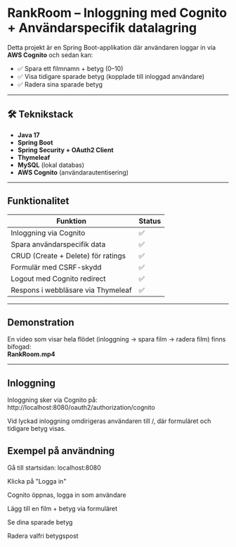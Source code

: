 # RankRoom – Inloggning med Cognito + Användarspecifik datalagring

Detta projekt är en Spring Boot-applikation där användaren loggar in via **AWS Cognito** och sedan kan:

- ✅ Spara ett filmnamn + betyg (0–10)
- ✅ Visa tidigare sparade betyg (kopplade till inloggad användare)
- ✅ Radera sina sparade betyg

---

## 🛠 Teknikstack

- **Java 17**
- **Spring Boot**
- **Spring Security + OAuth2 Client**
- **Thymeleaf**
- **MySQL** (lokal databas)
- **AWS Cognito** (användarautentisering)

---

##  Funktionalitet

| Funktion                              | Status |
|---------------------------------------|--------|
| Inloggning via Cognito                | ✅     |
| Spara användarspecifik data           | ✅     |
| CRUD (Create + Delete) för ratings   | ✅     |
| Formulär med CSRF-skydd               | ✅     |
| Logout med Cognito redirect           | ✅     |
| Respons i webbläsare via Thymeleaf    | ✅     |

---

##  Demonstration

En video som visar hela flödet (inloggning → spara film → radera film) finns bifogad:  
 **RankRoom.mp4**

---

## Inloggning
Inloggning sker via Cognito på:
http://localhost:8080/oauth2/authorization/cognito

Vid lyckad inloggning omdirigeras användaren till /, där formuläret och tidigare betyg visas.

## Exempel på användning
Gå till startsidan: localhost:8080

Klicka på "Logga in"

Cognito öppnas, logga in som användare

Lägg till en film + betyg via formuläret

Se dina sparade betyg

Radera valfri betygspost
